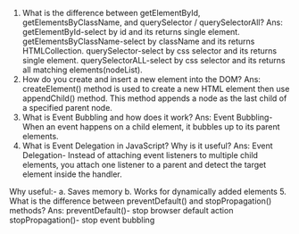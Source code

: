1. What is the difference between getElementById, getElementsByClassName, and querySelector / querySelectorAll?
Ans: getElementById-select by id and its returns single element.
     getElementsByClassName-select by className and its returns HTMLCollection.
     querySelector-select by css selector and its returns single element.
     querySelectorALL-select by css selector and its returns all matching elements(nodeList).
2. How do you create and insert a new element into the DOM?
Ans: createElement() method is used to create a new HTML element then use appendChild() method. This method appends a node as the last child of a specified parent node.
3. What is Event Bubbling and how does it work?
Ans: Event Bubbling- When an event happens on a child element, it bubbles up to its parent elements.
4. What is Event Delegation in JavaScript? Why is it useful?
Ans: Event Delegation- Instead of attaching event listeners to multiple child elements, you attach one listener to a parent and detect the target element inside the handler.

Why useful:-
  a. Saves memory
  b. Works for dynamically added elements
5. What is the difference between preventDefault() and stopPropagation() methods?
Ans:  preventDefault()- stop browser default action
      stopPropagation()- stop event bubbling
